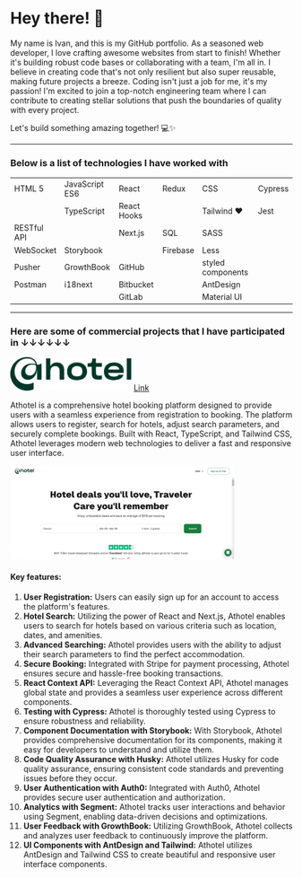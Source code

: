 # Hey there! 👋

My name is Ivan, and this is my GitHub portfolio. As a seasoned web developer, I love crafting awesome websites from start to finish! Whether it's building robust code bases or collaborating with a team, I'm all in. I believe in creating code that's not only resilient but also super reusable, making future projects a breeze.
Coding isn't just a job for me, it's my passion! I'm excited to join a top-notch engineering team where I can contribute to creating stellar solutions that push the boundaries of quality with every project.

Let's build something amazing together! 💻✨

---

### Below is a list of technologies I have worked with 

<table>
  <tr>
    <td>HTML 5</td>
    <td>JavaScript ES6</td>
    <td>React</td>
    <td>Redux</td>
    <td>CSS</td>
    <td>Cypress</td>
  </tr>
  <tr>
    <td></td>
    <td>TypeScript</td>
    <td>React Hooks</td>
    <td></td>
    <td>Tailwind ❤️</td>
    <td>Jest</td>
  </tr>
  <tr>
    <td>RESTful API</td>
    <td></td>
    <td>Next.js</td>
    <td>SQL</td>
    <td>SASS</td>
    <td></td>
  </tr>
  <tr>
    <td>WebSocket</td>
    <td>Storybook</td>
    <td></td>
    <td>Firebase</td>
    <td>Less</td>
    <td></td>
  </tr>
  <tr>
    <td>Pusher</td>
    <td>GrowthBook</td>
    <td>GitHub</td>
    <td></td>
    <td>styled components</td>
    <td></td>
  </tr>
  <tr>
    <td>Postman</td>
    <td>i18next</td>
    <td>Bitbucket</td>
    <td></td>
    <td>AntDesign</td>
    <td></td>
  </tr>
  <tr>
    <td></td>
    <td></td>
    <td>GitLab</td>
    <td></td>
    <td>Material UI</td>
    <td></td>
  </tr>
</table>

---

### Here are some of commercial projects that I have participated in ↓↓↓↓↓↓

<img src="/athotelLogo.svg" height="60px" /> [Link](https://athotel.com/)

Athotel is a comprehensive hotel booking platform designed to provide users with a seamless experience from registration to booking. The platform allows users to register, search for hotels, adjust search parameters, and securely complete bookings. Built with React, TypeScript, and Tailwind CSS, Athotel leverages modern web technologies to deliver a fast and responsive user interface.

<img src="/athotel.gif" style="width: 400px" />

#### Key features:

1. **User Registration:** Users can easily sign up for an account to access the platform's features.
2. **Hotel Search:** Utilizing the power of React and Next.js, Athotel enables users to search for hotels based on various criteria such as location, dates, and amenities.
3. **Advanced Searching:** Athotel provides users with the ability to adjust their search parameters to find the perfect accommodation.
4. **Secure Booking:** Integrated with Stripe for payment processing, Athotel ensures secure and hassle-free booking transactions.
5. **React Context API:** Leveraging the React Context API, Athotel manages global state and provides a seamless user experience across different components.
6. **Testing with Cypress:** Athotel is thoroughly tested using Cypress to ensure robustness and reliability.
7. **Component Documentation with Storybook:** With Storybook, Athotel provides comprehensive documentation for its components, making it easy for developers to understand and utilize them.
8. **Code Quality Assurance with Husky:** Athotel utilizes Husky for code quality assurance, ensuring consistent code standards and preventing issues before they occur.
9. **User Authentication with Auth0:** Integrated with Auth0, Athotel provides secure user authentication and authorization.
10. **Analytics with Segment:** Athotel tracks user interactions and behavior using Segment, enabling data-driven decisions and optimizations.
11. **User Feedback with GrowthBook:** Utilizing GrowthBook, Athotel collects and analyzes user feedback to continuously improve the platform.
12. **UI Components with AntDesign and Tailwind:** Athotel utilizes AntDesign and Tailwind CSS to create beautiful and responsive user interface components.





